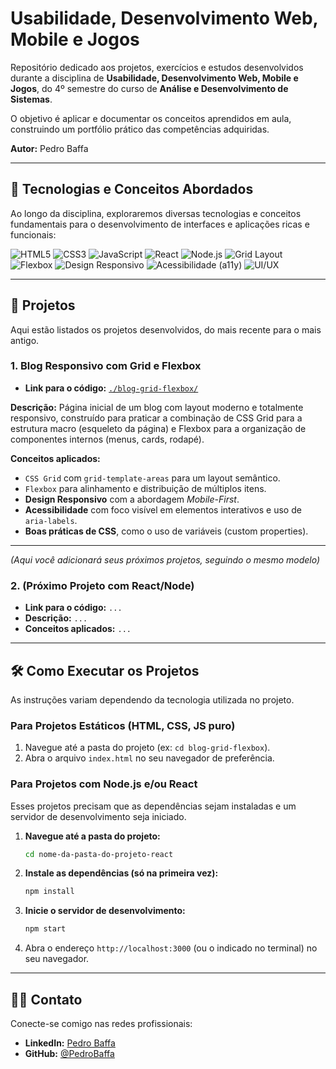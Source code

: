# Usabilidade, Desenvolvimento Web, Mobile e Jogos

Repositório dedicado aos projetos, exercícios e estudos desenvolvidos durante a disciplina de **Usabilidade, Desenvolvimento Web, Mobile e Jogos**, do 4º semestre do curso de **Análise e Desenvolvimento de Sistemas**.

O objetivo é aplicar e documentar os conceitos aprendidos em aula, construindo um portfólio prático das competências adquiridas.

**Autor:** Pedro Baffa

---

## 🚀 Tecnologias e Conceitos Abordados

Ao longo da disciplina, exploraremos diversas tecnologias e conceitos fundamentais para o desenvolvimento de interfaces e aplicações ricas e funcionais:

![HTML5](https://img.shields.io/badge/HTML5-E34F26?style=for-the-badge&logo=html5&logoColor=white)
![CSS3](https://img.shields.io/badge/CSS3-1572B6?style=for-the-badge&logo=css3&logoColor=white)
![JavaScript](https://img.shields.io/badge/JavaScript-F7DF1E?style=for-the-badge&logo=javascript&logoColor=black)
![React](https://img.shields.io/badge/React-20232A?style=for-the-badge&logo=react&logoColor=61DAFB)
![Node.js](https://img.shields.io/badge/Node.js-339933?style=for-the-badge&logo=nodedotjs&logoColor=white)
![Grid Layout](https://img.shields.io/badge/Grid_Layout-444?style=for-the-badge&logo=css3&logoColor=white)
![Flexbox](https://img.shields.io/badge/Flexbox-444?style=for-the-badge&logo=css3&logoColor=white)
![Design Responsivo](https://img.shields.io/badge/Responsivo-blueviolet?style=for-the-badge)
![Acessibilidade (a11y)](https://img.shields.io/badge/Acessibilidade-orange?style=for-the-badge)
![UI/UX](https://img.shields.io/badge/UI/UX-lightgrey?style=for-the-badge)

---

## 📂 Projetos

Aqui estão listados os projetos desenvolvidos, do mais recente para o mais antigo.

### 1. Blog Responsivo com Grid e Flexbox

-   **Link para o código:** [`./blog-grid-flexbox/`](./blog-grid-flexbox/)

**Descrição:**
Página inicial de um blog com layout moderno e totalmente responsivo, construído para praticar a combinação de CSS Grid para a estrutura macro (esqueleto da página) e Flexbox para a organização de componentes internos (menus, cards, rodapé).

**Conceitos aplicados:**
-   `CSS Grid` com `grid-template-areas` para um layout semântico.
-   `Flexbox` para alinhamento e distribuição de múltiplos itens.
-   **Design Responsivo** com a abordagem *Mobile-First*.
-   **Acessibilidade** com foco visível em elementos interativos e uso de `aria-labels`.
-   **Boas práticas de CSS**, como o uso de variáveis (custom properties).

---

*(Aqui você adicionará seus próximos projetos, seguindo o mesmo modelo)*

### 2. (Próximo Projeto com React/Node)
-   **Link para o código:** `...`
-   **Descrição:** `...`
-   **Conceitos aplicados:** `...`

---

## 🛠️ Como Executar os Projetos

As instruções variam dependendo da tecnologia utilizada no projeto.

### Para Projetos Estáticos (HTML, CSS, JS puro)
1.  Navegue até a pasta do projeto (ex: `cd blog-grid-flexbox`).
2.  Abra o arquivo `index.html` no seu navegador de preferência.

### Para Projetos com Node.js e/ou React
Esses projetos precisam que as dependências sejam instaladas e um servidor de desenvolvimento seja iniciado.

1.  **Navegue até a pasta do projeto:**
    ```bash
    cd nome-da-pasta-do-projeto-react
    ```
2.  **Instale as dependências (só na primeira vez):**
    ```bash
    npm install
    ```
3.  **Inicie o servidor de desenvolvimento:**
    ```bash
    npm start
    ```
4.  Abra o endereço `http://localhost:3000` (ou o indicado no terminal) no seu navegador.

---

## 👨‍💻 Contato

Conecte-se comigo nas redes profissionais:

-   **LinkedIn:** [Pedro Baffa](https://www.linkedin.com/in/pedro-baffa/)
-   **GitHub:** [@PedroBaffa](https://github.com/PedroBaffa)